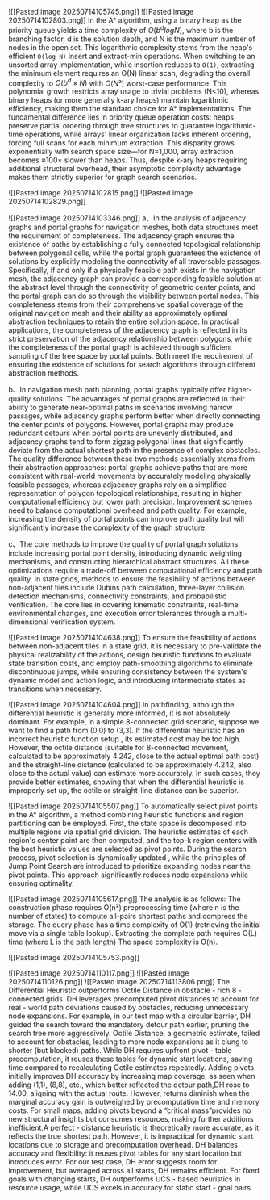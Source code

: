 ![[Pasted image 20250714105745.png]]
![[Pasted image 20250714102803.png]]
  In the A* algorithm, using a binary heap as the priority queue yields a time complexity of $O(b^d log N)$, where b is the branching factor, d is the solution depth, and N is the maximum number of nodes in the open set. This logarithmic complexity stems from the heap's efficient `O(log N)` insert and extract-min operations. When switching to an unsorted array implementation, while insertion reduces to `O(1)`, extracting the minimum element requires an O(N) linear scan, degrading the overall complexity to $O(b^d × N)$ with $O(N²)$ worst-case performance. This polynomial growth restricts array usage to trivial problems (N<10), whereas binary heaps (or more generally k-ary heaps) maintain logarithmic efficiency, making them the standard choice for A* implementations.
  The fundamental difference lies in priority queue operation costs: heaps preserve partial ordering through tree structures to guarantee logarithmic-time operations, while arrays' linear organization lacks inherent ordering, forcing full scans for each minimum extraction. This disparity grows exponentially with search space size—for N=1,000, array extraction becomes ≈100× slower than heaps. Thus, despite k-ary heaps requiring additional structural overhead, their asymptotic complexity advantage makes them strictly superior for graph search scenarios.

![[Pasted image 20250714102815.png]]
![[Pasted image 20250714102829.png]]


![[Pasted image 20250714103346.png]]
a、In the analysis of adjacency graphs and portal graphs for navigation meshes, both data structures meet the requirement of completeness. The adjacency graph ensures the existence of paths by establishing a fully connected topological relationship between polygonal cells, while the portal graph guarantees the existence of solutions by explicitly modeling the connectivity of all traversable passages. Specifically, if and only if a physically feasible path exists in the navigation mesh, the adjacency graph can provide a corresponding feasible solution at the abstract level through the connectivity of geometric center points, and the portal graph can do so through the visibility between portal nodes. 
This completeness stems from their comprehensive spatial coverage of the original navigation mesh and their ability as approximately optimal abstraction techniques to retain the entire solution space. In practical applications, the completeness of the adjacency graph is reflected in its strict preservation of the adjacency relationship between polygons, while the completeness of the portal graph is achieved through sufficient sampling of the free space by portal points. Both meet the requirement of ensuring the existence of solutions for search algorithms through different abstraction methods.

b、In navigation mesh path planning, portal graphs typically offer higher-quality solutions. The advantages of portal graphs are reflected in their ability to generate near-optimal paths in scenarios involving narrow passages, while adjacency graphs perform better when directly connecting the center points of polygons. However, portal graphs may produce redundant detours when portal points are unevenly distributed, and adjacency graphs tend to form zigzag polygonal lines that significantly deviate from the actual shortest path in the presence of complex obstacles. 
The quality difference between these two methods essentially stems from their abstraction approaches: portal graphs achieve paths that are more consistent with real-world movements by accurately modeling physically feasible passages, whereas adjacency graphs rely on a simplified representation of polygon topological relationships, resulting in higher computational efficiency but lower path precision.
Improvement schemes need to balance computational overhead and path quality. For example, increasing the density of portal points can improve path quality but will significantly increase the complexity of the graph structure.

c、The core methods to improve the quality of portal graph solutions include increasing portal point density, introducing dynamic weighting mechanisms, and constructing hierarchical abstract structures. All these optimizations require a trade-off between computational efficiency and path quality.
In state grids, methods to ensure the feasibility of actions between non-adjacent tiles include Dubins path calculation, three-layer collision detection mechanisms, connectivity constraints, and probabilistic verification. The core lies in covering kinematic constraints, real-time environmental changes, and execution error tolerances through a multi-dimensional verification system.

![[Pasted image 20250714104638.png]]
To ensure the feasibility of actions between non-adjacent tiles in a state grid, it is necessary to pre-validate the physical realizability of the actions, design heuristic functions to evaluate state transition costs, and employ path-smoothing algorithms to eliminate discontinuous jumps, while ensuring consistency between the system's dynamic model and action logic, and introducing intermediate states as transitions when necessary.

![[Pasted image 20250714104604.png]]
In pathfinding, although the differential heuristic is generally more informed, it is not absolutely dominant. For example, in a simple 8-connected grid scenario, suppose we want to find a path from (0,0) to (3,3). If the differential heuristic has an incorrect heuristic function setup , its estimated cost may be too high. However, the octile distance (suitable for 8-connected movement, calculated to be approximately 4.242, close to the actual optimal path cost) and the straight-line distance (calculated to be approximately 4.242, also close to the actual value) can estimate more accurately. In such cases, they provide better estimates, showing that when the differential heuristic is improperly set up, the octile or straight-line distance can be superior.

![[Pasted image 20250714105507.png]]
To automatically select pivot points in the A* algorithm, a method combining heuristic functions and region partitioning can be employed. First, the state space is decomposed into multiple regions via spatial grid division. The heuristic estimates of each region's center point are then computed, and the top-k region centers with the best heuristic values are selected as pivot points. During the search process, pivot selection is dynamically updated , while the principles of Jump Point Search are introduced to prioritize expanding nodes near the pivot points. This approach significantly reduces node expansions while ensuring optimality.

![[Pasted image 20250714105617.png]]
The analysis is as follows: 
The construction phase requires O(n²) preprocessing time (where n is the number of states) to compute all-pairs shortest paths and compress the storage. 
The query phase has a time complexity of O(1) (retrieving the initial move via a single table lookup). 
Extracting the complete path requires O(L) time (where L is the path length)
The space complexity is O(n).

![[Pasted image 20250714105753.png]]

![[Pasted image 20250714110117.png]]
![[Pasted image 20250714110126.png]]
![[Pasted image 20250714113806.png]]
The Differential Heuristic outperforms Octile Distance in obstacle - rich 8 - connected grids. DH leverages precomputed pivot distances to account for real - world path deviations caused by obstacles, reducing unnecessary node expansions. For example, in our test map with a circular barrier, DH guided the search toward the mandatory detour path earlier, pruning the search tree more aggressively. Octile Distance, a geometric estimate, failed to account for obstacles, leading to more node expansions as it clung to shorter (but blocked) paths. While DH requires upfront pivot - table precomputation, it reuses these tables for dynamic start locations, saving time compared to recalculating Octile estimates repeatedly.
Adding pivots initially improves DH accuracy by increasing map coverage, as seen when adding (1,1), (8,8), etc., which better reflected the detour path,DH rose to 14.00, aligning with the actual route. However, returns diminish when the marginal accuracy gain is outweighed by precomputation time and memory costs. For small maps, adding pivots beyond a “critical mass”provides no new structural insights but consumes resources, making further additions inefficient.A perfect - distance heuristic  is theoretically more accurate, as it reflects the true shortest path. However, it is impractical for dynamic start locations due to storage and precomputation overhead. DH balances accuracy and flexibility: it reuses pivot tables for any start location but introduces error. For our test case, DH error suggests room for improvement, but averaged across all starts, DH remains efficient. For fixed goals with changing starts, DH outperforms UCS - based heuristics in resource usage, while UCS excels in accuracy for static start - goal pairs.